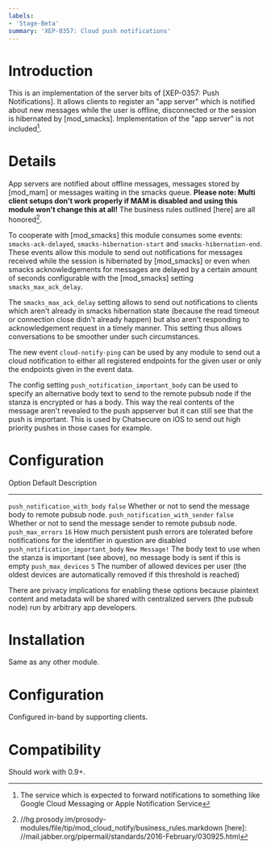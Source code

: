 ```yaml
---
labels:
- 'Stage-Beta'
summary: 'XEP-0357: Cloud push notifications'
---
```


Introduction
============

This is an implementation of the server bits of [XEP-0357: Push Notifications].
It allows clients to register an "app server" which is notified about new
messages while the user is offline, disconnected or the session is hibernated
by [mod_smacks]. 
Implementation of the "app server" is not included[^1].

Details
=======

App servers are notified about offline messages, messages stored by [mod_mam]
or messages waiting in the smacks queue.
**Please note: Multi client setups don't work properly if MAM is disabled and using this module won't change this at all!**
The business rules outlined [here] are all honored[^2].

To cooperate with [mod_smacks] this module consumes some events:
`smacks-ack-delayed`, `smacks-hibernation-start` and `smacks-hibernation-end`.
These events allow this module to send out notifications for messages received
while the session is hibernated by [mod_smacks] or even when smacks
acknowledgements for messages are delayed by a certain amount of seconds
configurable with the [mod_smacks] setting `smacks_max_ack_delay`.

The `smacks_max_ack_delay` setting allows to send out notifications to clients
which aren't already in smacks hibernation state (because the read timeout or
connection close didn't already happen) but also aren't responding to acknowledgement
request in a timely manner. This setting thus allows conversations to be smoother
under such circumstances.

The new event `cloud-notify-ping` can be used by any module to send out a cloud
notification to either all registered endpoints for the given user or only the endpoints
given in the event data.

The config setting `push_notification_important_body` can be used to specify an alternative
body text to send to the remote pubsub node if the stanza is encrypted or has a body.
This way the real contents of the message aren't revealed to the push appserver but it
can still see that the push is important.
This is used by Chatsecure on iOS to send out high priority pushes in those cases for example.

Configuration
=============

  Option                               Default           Description
  ------------------------------------ ----------------- -------------------------------------------------------------------------------------------------------------------
  `push_notification_with_body`        `false`           Whether or not to send the message body to remote pubsub node.
  `push_notification_with_sender`      `false`           Whether or not to send the message sender to remote pubsub node.
  `push_max_errors`                    `16`              How much persistent push errors are tolerated before notifications for the identifier in question are disabled
  `push_notification_important_body`   `New Message!`    The body text to use when the stanza is important (see above), no message body is sent if this is empty
  `push_max_devices`                   `5`               The number of allowed devices per user (the oldest devices are automatically removed if this threshold is reached)

There are privacy implications for enabling these options because
plaintext content and metadata will be shared with centralized servers
(the pubsub node) run by arbitrary app developers.

Installation
============

Same as any other module.

Configuration
=============

Configured in-band by supporting clients.

Compatibility
=============

Should work with 0.9+.

[^1]: The service which is expected to forward notifications to something like Google Cloud Messaging or Apple Notification Service
[^2]: //hg.prosody.im/prosody-modules/file/tip/mod_cloud_notify/business_rules.markdown
[here]: //mail.jabber.org/pipermail/standards/2016-February/030925.html
